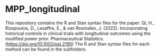 # MPP_longitudinal

This repository contains the R and Stan syntax files for the paper: Qi, H., Rizopoulos, D., Lesaffre, E., & van Rosmalen, J. (2022). Incorporating historical controls in clinical trials with longitudinal outcomes using the modified power prior. Pharmaceutical Statistics. (https://doi.org/10.1002/pst.2195) The R and Stan syntax files for each method can be found in the subfolders.
